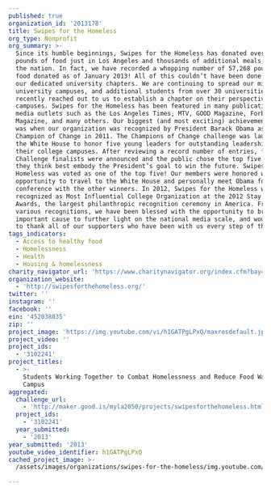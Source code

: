 ```yaml
---
published: true
organization_id: '2013178'
title: Swipes for the Homeless
org_type: Nonprofit
org_summary: >-
  Since its humble beginnings, Swipes for the Homeless has donated over 35,000
  pounds of food just in Los Angeles and thousands of additional meals around
  the nation. In fact, we have recorded a whopping number of 57,268 pounds of
  food donated as of January 2013! All of this couldn’t have been done without
  our dedicated university chapters. We are continuing to spread our mission to
  university campuses, and additional students from over 30 universities have
  recently reached out to us to establish a chapter on their perspective
  campuses. Swipes for the Homeless has been featured in many publications and
  media outlets such as the Los Angeles Times, MTV, GOOD Magazine, Forbes, UCLA
  Magazine, and many others. Our biggest (and most exciting) achievement to date
  was when our organization was recognized by President Barack Obama as a Campus
  Champion of Change in 2011. The Champions of Change challenge was launched by
  the White House to honor five young leaders for outstanding leadership on
  their college campuses. After reviewing a record number of entries, fifteen
  Challenge finalists were announced and the public chose the top five projects
  they think best embody the President’s goal to win the future. Swipes for the
  Homeless was voted as one of the top five! Our members were honored with the
  opportunity to travel to the White House and personally meet Obama for a press
  conference with the other winners. In 2012, Swipes for the Homeless was also
  recognized as Most Influential College Organization at the 2012 Stay Classy
  Awards, the largest philanthropic recognition ceremony in America. From these
  various recognitions, we have been blessed with the opportunity to bring this
  important cause to further light on the national media scale, and would like
  to thank all of our supporters who have been with us every step of the way.
tags_indicators:
  - Access to healthy food
  - Homelessness
  - Health
  - Housing & homelessness
charity_navigator_url: 'https://www.charitynavigator.org/index.cfm?bay=search.profile&ein=452038035'
organization_website:
  - 'http://swipesforthehomeless.org/'
twitter: ''
instagram: ''
facebook: ''
ein: '452038035'
zip: ''
project_image: 'https://img.youtube.com/vi/h1GATPgLPxQ/maxresdefault.jpg'
project_video: ''
project_ids:
  - '3102241'
project_titles:
  - >-
    Students Working Together to Combat Homelessness and Reduce Food Waste on
    Campus
aggregated:
  challenge_url:
    - 'http://maker.good.is/myla2050/projects/swipesforthehomeless.html'
  project_ids:
    - '3102241'
  year_submitted:
    - '2013'
year_submitted: '2013'
youtube_video_identifier: h1GATPgLPxQ
cached_project_image: >-
  /assets/images/organizations/swipes-for-the-homeless/img.youtube.com/vi/h1GATPgLPxQ/maxresdefault.jpg

---
```


